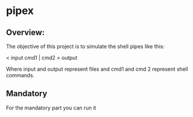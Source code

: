 # pipex

## Overview:

The objective of this project is to simulate the shell pipes like this:

< input  cmd1 | cmd2 > output

Where input and output represent files and cmd1 and cmd 2 represent shell commands. 

## Mandatory

For the mandatory part you can run it 
